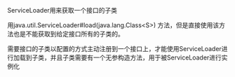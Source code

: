 ServiceLoader用来获取一个接口的子类

用java.util.ServiceLoader\#load\(java.lang.Class&lt;S&gt;\) 方法，但是直接使用该方法也是不能获取到给定接口所有的子类的。

需要接口的子类以配置的方式主动注册到一个接口上，才能使用ServiceLoader进行加载到子类，并且子类需要有一个无参构造方法，用于被ServiceLoader进行实例化

